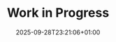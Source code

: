 ---
title: "Work in Progress"
description: "Posts tagged as work in progress."
date: "2025-09-28T23:21:06+01:00"
draft: false
url: "tags/work-in-progress/"
---